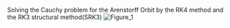 Solving the Cauchy problem for the Arenstorff Orbit by the RK4 method and the RK3 structural method(SRK3)
![Figure_1](https://github.com/user-attachments/assets/2a4b8852-804c-4115-b841-6244b42c82a6)
